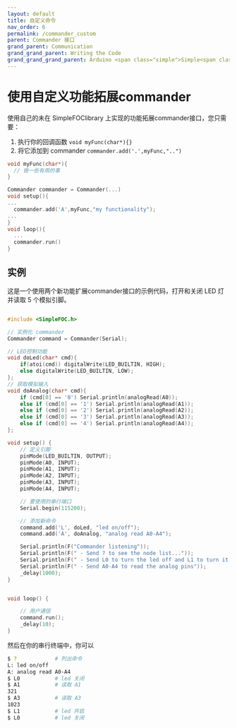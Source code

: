 ```yaml
---
layout: default
title: 自定义命令
nav_order: 6
permalink: /commander_custom
parent: Commander 接口
grand_parent: Communication
grand_grand_parent: Writing the Code
grand_grand_grand_parent: Arduino <span class="simple">Simple<span class="foc">FOC</span>library</span>
---
```


# 使用自定义功能拓展commander

使用自己的未在 <span class="simple">Simple<span class="foc">FOC</span>library</span> 上实现的功能拓展commander接口，您只需要：

1. 执行你的回调函数 `void myFunc(char*){}`
2. 将它添加到 commander `commander.add('.',myFunc,"..")`

```cpp
void myFunc(char*){
  // 做一些有用的事
}

Commander commander = Commander(...)
void setup(){
...
  commander.add('A',myFunc,"my functionality");
...
}
void loop(){
  ...
  commander.run()
}
```

## 实例

这是一个使用两个新功能扩展commander接口的示例代码，打开和关闭 LED 灯并读取 5 个模拟引脚。

```cpp

#include <SimpleFOC.h>

// 实例化 commander
Commander command = Commander(Serial);

// LED控制功能
void doLed(char* cmd){ 
    if(atoi(cmd)) digitalWrite(LED_BUILTIN, HIGH); 
    else digitalWrite(LED_BUILTIN, LOW); 
};
// 获取模拟输入
void doAnalog(char* cmd){ 
    if (cmd[0] == '0') Serial.println(analogRead(A0));
    else if (cmd[0] == '1') Serial.println(analogRead(A1));
    else if (cmd[0] == '2') Serial.println(analogRead(A2));
    else if (cmd[0] == '3') Serial.println(analogRead(A3));
    else if (cmd[0] == '4') Serial.println(analogRead(A4));
};

void setup() {
    // 定义引脚
    pinMode(LED_BUILTIN, OUTPUT);
    pinMode(A0, INPUT);
    pinMode(A1, INPUT);
    pinMode(A2, INPUT);
    pinMode(A3, INPUT);
    pinMode(A4, INPUT);

    // 要使用的串行端口
    Serial.begin(115200);

    // 添加新命令
    command.add('L', doLed, "led on/off");
    command.add('A', doAnalog, "analog read A0-A4");

    Serial.println(F("Commander listening"));
    Serial.println(F(" - Send ? to see the node list..."));
    Serial.println(F(" - Send L0 to turn the led off and L1 to turn it off"));
    Serial.println(F(" - Send A0-A4 to read the analog pins"));
    _delay(1000);
}


void loop() {

    // 用户通信
    command.run(); 
    _delay(10);
}
```

然后在你的串行终端中，你可以
```sh 
$ ?            # 列出命令
L: led on/off
A: analog read A0-A4
$ L0           # led 关闭
$ A1           # 读取 A1
321            
$ A3           # 读取 A3
1023            
$ L1           # led 开启
$ L0           # led 关闭
```
